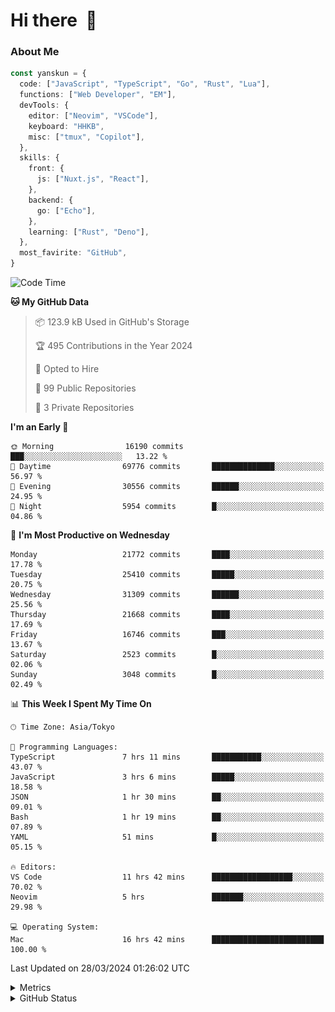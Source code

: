 # Hi there&nbsp; :wave:

### About Me

```ts
const yanskun = {
  code: ["JavaScript", "TypeScript", "Go", "Rust", "Lua"],
  functions: ["Web Developer", "EM"],
  devTools: {
    editor: ["Neovim", "VSCode"],
    keyboard: "HHKB",
    misc: ["tmux", "Copilot"],
  },
  skills: {
    front: {
      js: ["Nuxt.js", "React"],
    },
    backend: {
      go: ["Echo"],
    },
    learning: ["Rust", "Deno"],
  },
  most_favirite: "GitHub",
}
```

<!--START_SECTION:waka-->
![Code Time](http://img.shields.io/badge/Code%20Time-766%20hrs%2047%20mins-blue)

**🐱 My GitHub Data** 

> 📦 123.9 kB Used in GitHub's Storage 
 > 
> 🏆 495 Contributions in the Year 2024
 > 
> 💼 Opted to Hire
 > 
> 📜 99 Public Repositories 
 > 
> 🔑 3 Private Repositories 
 > 
**I'm an Early 🐤** 

```text
🌞 Morning                16190 commits       ███░░░░░░░░░░░░░░░░░░░░░░   13.22 % 
🌆 Daytime                69776 commits       ██████████████░░░░░░░░░░░   56.97 % 
🌃 Evening                30556 commits       ██████░░░░░░░░░░░░░░░░░░░   24.95 % 
🌙 Night                  5954 commits        █░░░░░░░░░░░░░░░░░░░░░░░░   04.86 % 
```
📅 **I'm Most Productive on Wednesday** 

```text
Monday                   21772 commits       ████░░░░░░░░░░░░░░░░░░░░░   17.78 % 
Tuesday                  25410 commits       █████░░░░░░░░░░░░░░░░░░░░   20.75 % 
Wednesday                31309 commits       ██████░░░░░░░░░░░░░░░░░░░   25.56 % 
Thursday                 21668 commits       ████░░░░░░░░░░░░░░░░░░░░░   17.69 % 
Friday                   16746 commits       ███░░░░░░░░░░░░░░░░░░░░░░   13.67 % 
Saturday                 2523 commits        █░░░░░░░░░░░░░░░░░░░░░░░░   02.06 % 
Sunday                   3048 commits        █░░░░░░░░░░░░░░░░░░░░░░░░   02.49 % 
```


📊 **This Week I Spent My Time On** 

```text
🕑︎ Time Zone: Asia/Tokyo

💬 Programming Languages: 
TypeScript               7 hrs 11 mins       ███████████░░░░░░░░░░░░░░   43.07 % 
JavaScript               3 hrs 6 mins        █████░░░░░░░░░░░░░░░░░░░░   18.58 % 
JSON                     1 hr 30 mins        ██░░░░░░░░░░░░░░░░░░░░░░░   09.01 % 
Bash                     1 hr 19 mins        ██░░░░░░░░░░░░░░░░░░░░░░░   07.89 % 
YAML                     51 mins             █░░░░░░░░░░░░░░░░░░░░░░░░   05.15 % 

🔥 Editors: 
VS Code                  11 hrs 42 mins      ██████████████████░░░░░░░   70.02 % 
Neovim                   5 hrs               ███████░░░░░░░░░░░░░░░░░░   29.98 % 

💻 Operating System: 
Mac                      16 hrs 42 mins      █████████████████████████   100.00 % 
```


 Last Updated on 28/03/2024 01:26:02 UTC
<!--END_SECTION:waka-->

<details>
  <summary>Metrics</summary>
  <img src="https://github.com/yanskun/yanskun/blob/main/github-metrics.svg" alt="Metrics">
</details>

<details>
  <summary>GitHub Status</summary>
  <picture>
    <source media="(prefers-color-scheme: dark)" srcset="https://raw.githubusercontent.com/yanskun/yanskun/master/profile-summary-card-output/nord_dark/0-profile-details.svg">
   <img src="https://raw.githubusercontent.com/yanskun/yanskun/master/profile-summary-card-output/default/0-profile-details.svg">
  </picture>
  <br>
  <picture>
    <source media="(prefers-color-scheme: dark)" srcset="https://raw.githubusercontent.com/yanskun/yanskun/master/profile-summary-card-output/nord_dark/1-repos-per-language.svg">
   <img src="https://raw.githubusercontent.com/yanskun/yanskun/master/profile-summary-card-output/default/1-repos-per-language.svg">
  </picture>
  <picture>
    <source media="(prefers-color-scheme: dark)" srcset="https://raw.githubusercontent.com/yanskun/yanskun/master/profile-summary-card-output/nord_dark/2-most-commit-language.svg">
   <img src="https://raw.githubusercontent.com/yanskun/yanskun/master/profile-summary-card-output/default/2-most-commit-language.svg">
  </picture>
  <br>
  <picture>
    <source media="(prefers-color-scheme: dark)" srcset="https://raw.githubusercontent.com/yanskun/yanskun/master/profile-summary-card-output/nord_dark/3-stats.svg">
   <img src="https://raw.githubusercontent.com/yanskun/yanskun/master/profile-summary-card-output/default/3-stats.svg">
  </picture>
  <picture>
    <source media="(prefers-color-scheme: dark)" srcset="https://raw.githubusercontent.com/yanskun/yanskun/master/profile-summary-card-output/nord_dark/4-productive-time.svg">
   <img src="https://raw.githubusercontent.com/yanskun/yanskun/master/profile-summary-card-output/default/4-productive-time.svg">
  </picture>
</details>
